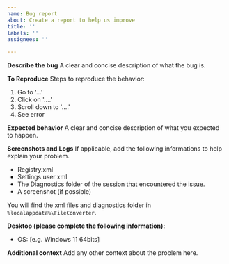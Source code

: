 ```yaml
---
name: Bug report
about: Create a report to help us improve
title: ''
labels: ''
assignees: ''

---
```


**Describe the bug**
A clear and concise description of what the bug is.

**To Reproduce**
Steps to reproduce the behavior:
1. Go to '...'
2. Click on '....'
3. Scroll down to '....'
4. See error

**Expected behavior**
A clear and concise description of what you expected to happen.

**Screenshots and Logs**
If applicable, add the following informations to help explain your problem.
- Registry.xml
- Settings.user.xml
- The Diagnostics folder of the session that encountered the issue.
- A screenshot (if possible)

You will find the xml files and diagnostics folder in `%localappdata%\FileConverter`.

**Desktop (please complete the following information):**
 - OS: [e.g. Windows 11 64bits]

**Additional context**
Add any other context about the problem here.
